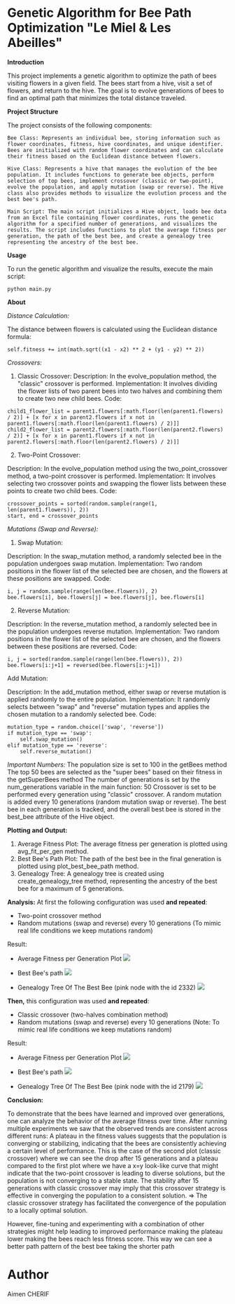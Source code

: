 # Genetic Algorithm for Bee Path Optimization "Le Miel & Les Abeilles"

<b>Introduction</b>

This project implements a genetic algorithm to optimize the path of bees visiting flowers in a given field. 
The bees start from a hive, visit a set of flowers, and return to the hive.
The goal is to evolve generations of bees to find an optimal path that minimizes the total distance traveled.


<b>Project Structure</b>

The project consists of the following components:

    Bee Class: Represents an individual bee, storing information such as flower coordinates, fitness, hive coordinates, and unique identifier. Bees are initialized with random flower coordinates and can calculate their fitness based on the Euclidean distance between flowers.

    Hive Class: Represents a hive that manages the evolution of the bee population. It includes functions to generate bee objects, perform selection of top bees, implement crossover (classic or two-point), evolve the population, and apply mutation (swap or reverse). The Hive class also provides methods to visualize the evolution process and the best bee's path.

    Main Script: The main script initializes a Hive object, loads bee data from an Excel file containing flower coordinates, runs the genetic algorithm for a specified number of generations, and visualizes the results. The script includes functions to plot the average fitness per generation, the path of the best bee, and create a genealogy tree representing the ancestry of the best bee.

<b>Usage</b>

To run the genetic algorithm and visualize the results, execute the main script:
````
python main.py
````

<b>About</b>
<br>

*Distance Calculation:*

The distance between flowers is calculated using the Euclidean distance formula:
````
self.fitness += int(math.sqrt((x1 - x2) ** 2 + (y1 - y2) ** 2))
````

*Crossovers:*

1) Classic Crossover:
Description: In the evolve_population method, the "classic" crossover is performed.
Implementation: It involves dividing the flower lists of two parent bees into two halves and combining them to create two new child bees.
Code:
````
child1_flower_list = parent1.flowers[:math.floor(len(parent1.flowers) / 2)] + [x for x in parent2.flowers if x not in parent1.flowers[:math.floor(len(parent1.flowers) / 2)]]
child2_flower_list = parent2.flowers[:math.floor(len(parent2.flowers) / 2)] + [x for x in parent1.flowers if x not in parent2.flowers[:math.floor(len(parent2.flowers) / 2)]]
````

2) Two-Point Crossover:

Description: In the evolve_population method using the two_point_crossover method, a two-point crossover is performed.
Implementation: It involves selecting two crossover points and swapping the flower lists between these points to create two child bees.
Code:
````
crossover_points = sorted(random.sample(range(1, len(parent1.flowers)), 2))
start, end = crossover_points
````

*Mutations (Swap and Reverse):*

1) Swap Mutation:

Description: In the swap_mutation method, a randomly selected bee in the population undergoes swap mutation.
Implementation: Two random positions in the flower list of the selected bee are chosen, and the flowers at these positions are swapped.
Code:

````
i, j = random.sample(range(len(bee.flowers)), 2)
bee.flowers[i], bee.flowers[j] = bee.flowers[j], bee.flowers[i]
````
2) Reverse Mutation:

Description: In the reverse_mutation method, a randomly selected bee in the population undergoes reverse mutation.
Implementation: Two random positions in the flower list of the selected bee are chosen, and the flowers between these positions are reversed.
Code:
````
i, j = sorted(random.sample(range(len(bee.flowers)), 2))
bee.flowers[i:j+1] = reversed(bee.flowers[i:j+1])
````
Add Mutation:

Description: In the add_mutation method, either swap or reverse mutation is applied randomly to the entire population.
Implementation: It randomly selects between "swap" and "reverse" mutation types and applies the chosen mutation to a randomly selected bee.
Code:
````
mutation_type = random.choice(['swap', 'reverse'])
if mutation_type == 'swap':
    self.swap_mutation()
elif mutation_type == 'reverse':
    self.reverse_mutation()
````

*Important Numbers:*
The population size is set to 100 in the getBees method
The top 50 bees are selected as the "super bees" based on their fitness in the getSuperBees method
The number of generations is set by the num_generations variable in the main function: 50
Crossover is set to be performed every generation using "classic" crossover. 
A random mutation is added every 10 generations (random mutation swap or reverse).
The best bee in each generation is tracked, and the overall best bee is stored in the best_bee attribute of the Hive object.


<b>Plotting and Output:</b>
1) Average Fitness Plot:
The average fitness per generation is plotted using avg_fit_per_gen method.
2) Best Bee's Path Plot:
The path of the best bee in the final generation is plotted using plot_best_bee_path method.
3) Genealogy Tree:
A genealogy tree is created using create_genealogy_tree method, representing the ancestry of the best bee for a maximum of 5 generations.


<b>Analysis:</b>
At first the following configuration was used <b>and repeated</b>:
- Two-point crossover method
- Random mutations (swap and reverse) every 10 generations
  (To mimic real life conditions we keep mutations random)

Result:
- Average Fitness per Generation Plot
![](Images/avg_fitness_twopts.png)

- Best Bee's path
![](Images/best_bee_path_twopts.png)

- Genealogy Tree Of The Best Bee (pink node with the id 2332)
![](Images/genealogy_tree_best_bee_twopts.png)


<b>Then,</b> this configuration was used <b>and repeated</b>:

- Classic crossover (two-halves combination method)
- Random mutations (swap and reverse) every 10 generations
(Note: To mimic real life conditions we keep mutations random)

Result:
- Average Fitness per Generation Plot
![](Images/avg_fitness.png)

- Best Bee's path
![](Images/best_bee_path.png)

- Genealogy Tree Of The Best Bee (pink node with the id 2179)
![](Images/genealogy_tree_best_bee.png)


<b>Conclusion:</b>

To demonstrate that the bees have learned and improved over generations, one can analyze the behavior of the average fitness over time.
After running multiple experiments we saw that the observed trends are consistent across different runs:
A plateau in the fitness values suggests that the population is converging or stabilizing, indicating that the bees are consistently achieving a certain level of performance.
This is the case of the second plot (classic crossover) where we can see the drop after 15 generations and a plateau compared to the first plot where we have
a x=y look-like curve that might indicate that the two-point crossover is leading to diverse solutions, but the population is not converging to a stable state.
The stability after 15 generations with classic crossover may imply that this crossover strategy is effective in converging the population to a consistent solution.
=> The classic crossover strategy has facilitated the convergence of the population to a locally optimal solution.

However, fine-tuning and experimenting with a combination of other strategies might help leading to improved performance making the plateau lower
making the bees reach less fitness score. This way we can see a better path pattern of the best bee taking the shorter path


# Author 
Aimen CHERIF
